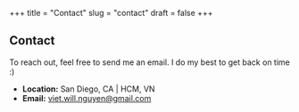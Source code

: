 +++
title = "Contact"
slug = "contact"
draft = false
+++

## Contact

To reach out, feel free to send me an email. I do my best to get back on time :)

<!-- - **Phone:** US / Whatsapp: +1 (858) 997-4502, VN: +84 356415197   -->
- **Location:** San Diego, CA | HCM, VN
- **Email:** [viet.will.nguyen@gmail.com](mailto:viet.will.nguyen@gmail.com)  